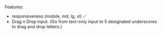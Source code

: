 Features:
- responsiveness (mobile, md, lg, xl) ✅
- Drag n Drop input. (Go from text-only input to 5 designated underscores to drag and drop letters.)